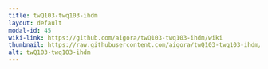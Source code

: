 ```yaml
---
title: twQ103-twq103-ihdm
layout: default
modal-id: 45
wiki-link: https://github.com/aigora/twQ103-twq103-ihdm/wiki
thumbnail: https://raw.githubusercontent.com/aigora/twQ103-twq103-ihdm/master/logo.png
alt: twQ103-twq103-ihdm
---
```

